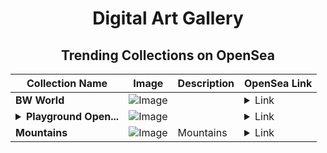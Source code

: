 <div align="center">

# Digital Art Gallery

## Trending Collections on OpenSea

| Collection Name                       | Image                                                                                     | Description                       | OpenSea Link                                                                                          |
|---------------------------------------|-------------------------------------------------------------------------------------------|-----------------------------------|--------------------------------------------------------------------------------------------------------|
| **BW World** | ![Image](https://i.seadn.io/s/raw/files/11a04af965fcfe677207e8ddf37cc19e.jpg?w=500&auto=format?w=200&auto=format) |  | <details><summary>Link</summary>[BW World](https://opensea.io/collection/bw-world)</details> |
| **<details><summary>Playground Open...</summary>Playground Open Ticketing Ecosystem Event 12285</details>** | ![Image](https://i.seadn.io/s/raw/files/ad4b567b5e819f5eb9dc8588aeb6896f.png?w=500&auto=format?w=200&auto=format) |  | <details><summary>Link</summary>[Playground Open Ticketing Ecosystem Event 12285](https://opensea.io/collection/playground-open-ticketing-ecosystem-event-12285)</details> |
| **Mountains** | ![Image](https://i.seadn.io/s/raw/files/8d272607150d3feac2330357e8455a47.jpg?w=500&auto=format?w=200&auto=format) | Mountains | <details><summary>Link</summary>[Mountains](https://opensea.io/collection/mountains-351)</details> |

</div>
